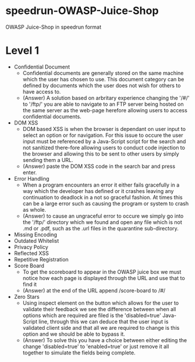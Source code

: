 # speedrun-OWASP-Juice-Shop
OWASP Juice-Shop in speedrun format

# Level 1
- Confidential Document
    - Confidential documents are generally stored on the same machine which the user has chosen to use. This document category can be defined by documents which the user does not wish for others to have access to.
    - (Answer) A solution based on arbritary experience changing the '/#/' to '/ftp/' you are able to navigate to an FTP server being hosted on the same server as the web-page herefore allowing users to access confidential documents.
- DOM XSS
    - DOM based XSS is when the browser is dependant on user input to select an option or for navigation. For this issue to occure the user input must be referenced by a Java-Script script for the search and not sanitized there-fore allowing users to conduct code injection to the browser and allowing this to be sent to other users by simply sending them a URL.
    - (Answer) paste the DOM XSS code in the search bar and press enter.
- Error Handling
    - When a program encounters an error it either fails gracefully in a way which the developer has defined or it crashes leaving any continuation to deadlock in a not so graceful fashion. At times this can be a large error such as causing the program or system to crash as whole.
    - (Answer) to cause an ungraceful error to occure we simply go into the '/ftp/' directory which we found and open any file which is not .md or .pdf, such as the .url files in the quarantine sub-directory.
- Missing Encoding
- Outdated Whitelist
- Privacy Policy
- Reflected XSS
- Repetitive Registration
- Score Board
    - To get the scoreboard to appear in the OWASP juice box we must notice how each page is displayed through the URL and use that to find it
    - (Answer) at the end of the URL append /score-board to /#/
- Zero Stars
    - Using inspect element on the button which allows for the user to validate their feedback we see the difference between when all options which are required are filed is the 'disabled=true' Java-Script line, through this we can deduce that the user input is validated client side and that all we are required to change is this option and we should be able to bypass it.
    - (Answer) To solve this you have a choice between either editing the change 'disabled=true' to 'enabled=true' or just remove it all together to simulate the fields being complete.
